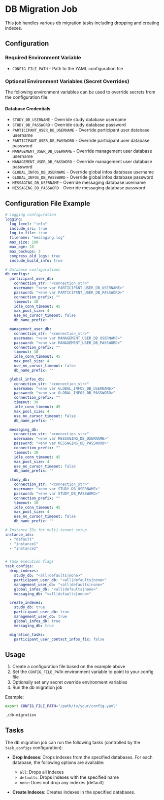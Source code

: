 # DB Migration Job

This job handles various db migration tasks including dropping and creating indexes.

## Configuration

### Required Environment Variable

- `CONFIG_FILE_PATH` - Path to the YAML configuration file

### Optional Environment Variables (Secret Overrides)

The following environment variables can be used to override secrets from the configuration file:

#### Database Credentials

- `STUDY_DB_USERNAME` - Override study database username
- `STUDY_DB_PASSWORD` - Override study database password
- `PARTICIPANT_USER_DB_USERNAME` - Override participant user database username
- `PARTICIPANT_USER_DB_PASSWORD` - Override participant user database password
- `MANAGEMENT_USER_DB_USERNAME` - Override management user database username
- `MANAGEMENT_USER_DB_PASSWORD` - Override management user database password
- `GLOBAL_INFOS_DB_USERNAME` - Override global infos database username
- `GLOBAL_INFOS_DB_PASSWORD` - Override global infos database password
- `MESSAGING_DB_USERNAME` - Override messaging database username
- `MESSAGING_DB_PASSWORD` - Override messaging database password

## Configuration File Example

```yaml
# Logging configuration
logging:
  log_level: "info"
  include_src: true
  log_to_file: true
  filename: "messaging.log"
  max_size: 100
  max_age: 28
  max_backups: 3
  compress_old_logs: true
  include_build_info: true

# Database configurations
db_configs:
  participant_user_db:
    connection_str: "<connection_str>"
    username: "<env var PARTICIPANT_USER_DB_USERNAME>"
    password: "<env var PARTICIPANT_USER_DB_PASSWORD>"
    connection_prefix: ""
    timeout: 30
    idle_conn_timeout: 45
    max_pool_size: 4
    use_no_cursor_timeout: false
    db_name_prefix: ""

  management_user_db:
    connection_str: "<connection_str>"
    username: "<env var MANAGEMENT_USER_DB_USERNAME>"
    password: "<env var MANAGEMENT_USER_DB_PASSWORD>"
    connection_prefix: ""
    timeout: 30
    idle_conn_timeout: 45
    max_pool_size: 4
    use_no_cursor_timeout: false
    db_name_prefix: ""

  global_infos_db:
    connection_str: "<connection_str>"
    username: "<env var GLOBAL_INFOS_DB_USERNAME>"
    password: "<env var GLOBAL_INFOS_DB_PASSWORD>"
    connection_prefix: ""
    timeout: 30
    idle_conn_timeout: 45
    max_pool_size: 4
    use_no_cursor_timeout: false
    db_name_prefix: ""

  messaging_db:
    connection_str: "<connection_str>"
    username: "<env var MESSAGING_DB_USERNAME>"
    password: "<env var MESSAGING_DB_PASSWORD>"
    connection_prefix: ""
    timeout: 30
    idle_conn_timeout: 45
    max_pool_size: 4
    use_no_cursor_timeout: false
    db_name_prefix: ""

  study_db:
    connection_str: "<connection_str>"
    username: "<env var STUDY_DB_USERNAME>"
    password: "<env var STUDY_DB_PASSWORD>"
    connection_prefix: ""
    timeout: 30
    idle_conn_timeout: 45
    max_pool_size: 4
    use_no_cursor_timeout: false
    db_name_prefix: ""

# Instance IDs for multi-tenant setup
instance_ids:
  - "default"
  - "instance1"
  - "instance2"


# Task execution flags
task_configs:
  drop_indexes:
    study_db: "<all|defaults|none>"
    participant_user_db: "<all|defaults|none>"
    management_user_db: "<all|defaults|none>"
    global_infos_db: "<all|defaults|none>"
    messaging_db: "<all|defaults|none>"

  create_indexes:
    study_db: true
    participant_user_db: true
    management_user_db: true
    global_infos_db: true
    messaging_db: true

  migration_tasks:
    participant_user_contact_infos_fix: false

```

## Usage

1. Create a configuration file based on the example above
2. Set the `CONFIG_FILE_PATH` environment variable to point to your config file
3. Optionally set any secret override environment variables
4. Run the db migration job

Example:

```bash
export CONFIG_FILE_PATH="/path/to/your/config.yaml"

./db-migration
```

## Tasks

The db migration job can run the following tasks (controlled by the `task_configs` configuration):

- **Drop Indexes**: Drops indexes from the specified databases. For each database, the following options are available:
  - `all`: Drops all indexes
  - `defaults`: Drops indexes with the specified name
  - `none`: Does not drop any indexes (default)

- **Create Indexes**: Creates indexes in the specified databases.
